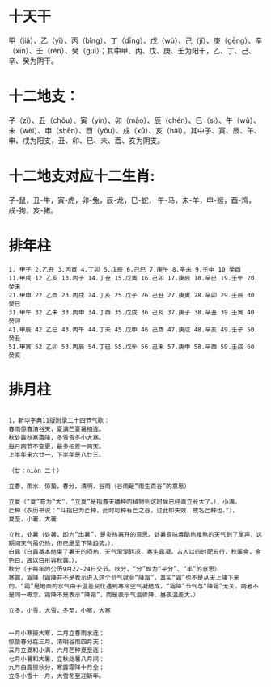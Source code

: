 # 十天干
甲（jiǎ）、乙（yǐ）、丙（bǐng）、丁（dīng）、戊（wù）、己（jǐ）、庚（gēng）、辛（xīn）、壬（rén）、癸（guǐ）；其中甲、丙、戊、庚、壬为阳干，乙、丁、己、辛、癸为阴干。

# 十二地支：
子（zǐ）、丑（chǒu）、寅（yín）、卯（mǎo）、辰（chén）、巳（sì）、午（wǔ）、未（wèi）、申（shēn）、酉（yǒu）、戌（xū）、亥（hài）。其中子、寅、辰、午、申、戌为阳支，丑、卯、巳、未、酉、亥为阴支。

# 十二地支对应十二生肖:
子-鼠，丑-牛，寅-虎，卯-兔，辰-龙，巳-蛇， 午-马，未-羊，申-猴，酉-鸡，戌-狗，亥-猪。



# 排年柱

```
1. 甲子 2.乙丑 3.丙寅 4.丁卯 5.戊辰 6.己巳 7.庚午 8.辛未 9.壬申 10.癸酉
11.甲戌 12.乙亥 13.丙子 14.丁丑 15.戊寅 16.己卯 17.庚辰 18.辛巳 19.壬午 20.癸未
21.甲申 22.乙酉 23.丙戌 24.丁亥 25.戊子 26.己丑 27.庚寅 28.辛卯 29.壬辰 30.癸巳
31.甲午 32.乙未 33.丙申 34.丁酉 35.戊戌 36.己亥 37.庚子 38.辛丑 39.壬寅 40.癸卯
41.甲辰 42.乙巳 43.丙午 44.丁未 45.戊申 46.己酉 47.庚戌 48.辛亥 49.壬子 50.癸丑
51.甲寅 52.乙卯 53.丙辰 54.丁巳 55.戊午 56.己未 57.庚申 58.辛酉 59.壬戌 60.癸亥

```

# 排月柱


```

1，新华字典11版附录二十四节气歌：
春雨惊春清谷天，夏满芒夏暑相连。
秋处露秋寒霜降，冬雪雪冬小大寒。
每月两节不变更，最多相差一两天。
上半年来六廿一，下半年是八廿三。

（廿：niàn 二十）

立春，雨水，惊蛰，春分，清明，谷雨（谷雨是“雨生百谷”的意思）

立夏（“夏”意为“大”，“立夏”是指春天播种的植物到这时候已经直立长大了。），小满，
芒种（农历书说：“斗指巳为芒种，此时可种有芒之谷，过此即失效，故名芒种也。”），
夏至，小署，大署

立秋，处暑（处暑，即为“出暑”，是炎热离开的意思。处暑意味着酷热难熬的天气到了尾声，这期间天气虽仍热，但已是呈下降趋势。），
白露（白露基本结束了暑天的闷热，天气渐渐转凉，寒生露凝。古人以四时配五行，秋属金，金色白，故以白形容秋露。），
秋分（于每年的公历9月22-24日交节。秋分，“分”即为“平分”、“半”的意思）
寒露，霜降（霜降并不是表示进入这个节气就会“降霜”，其实“霜”也不是从天上降下来的，“霜”是地面的水气由于温差变化遇到寒冷空气凝结成，“霜降”节气与“降霜”无关，两者不是同一概念。霜降不是表示“降霜”，而是表示气温骤降、昼夜温差大。）

立冬，小雪，大雪，冬至，小寒，大寒

```


```

一月小寒接大寒，二月立春雨水连；
惊蛰春分在三月，清明谷雨四月天；
五月立夏和小满，六月芒种夏至连；
七月小暑和大暑，立秋处暑八月间；
九月白露接秋分，寒露霜降十月全；
立冬小雪十一月，大雪冬至迎新年。

```

